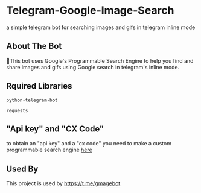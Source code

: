 # Telegram-Google-Image-Search
a simple telegram bot for searching images and gifs in telegram inline mode

## About The Bot

🔎This bot uses Google's Programmable Search Engine to help you find and share images and gifs using Google search in telegram's inline mode.

## Rquired Libraries

```python-telegram-bot```

```requests```
## "Api key" and "CX Code"

to obtain an "api key" and a "cx code" you need to make a custom programmable search engine [here](https://programmablesearchengine.google.com/controlpanel/all)

## Used By

This project is used by https://t.me/gmagebot

